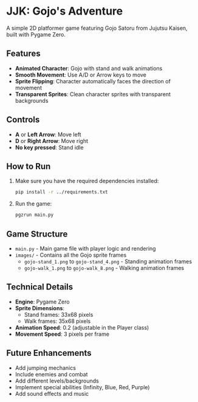 # JJK: Gojo's Adventure

A simple 2D platformer game featuring Gojo Satoru from Jujutsu Kaisen, built with Pygame Zero.

## Features

- **Animated Character**: Gojo with stand and walk animations
- **Smooth Movement**: Use A/D or Arrow keys to move
- **Sprite Flipping**: Character automatically faces the direction of movement
- **Transparent Sprites**: Clean character sprites with transparent backgrounds

## Controls

- **A** or **Left Arrow**: Move left
- **D** or **Right Arrow**: Move right
- **No key pressed**: Stand idle

## How to Run

1. Make sure you have the required dependencies installed:
   ```bash
   pip install -r ../requirements.txt
   ```

2. Run the game:
   ```bash
   pgzrun main.py
   ```

## Game Structure

- `main.py` - Main game file with player logic and rendering
- `images/` - Contains all the Gojo sprite frames
  - `gojo-stand_1.png` to `gojo-stand_4.png` - Standing animation frames
  - `gojo-walk_1.png` to `gojo-walk_8.png` - Walking animation frames

## Technical Details

- **Engine**: Pygame Zero
- **Sprite Dimensions**: 
  - Stand frames: 33x68 pixels
  - Walk frames: 35x68 pixels
- **Animation Speed**: 0.2 (adjustable in the Player class)
- **Movement Speed**: 3 pixels per frame

## Future Enhancements

- Add jumping mechanics
- Include enemies and combat
- Add different levels/backgrounds
- Implement special abilities (Infinity, Blue, Red, Purple)
- Add sound effects and music 